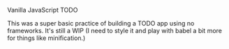 Vanilla JavaScript TODO

This was a super basic practice of building a TODO app using no frameworks. It's still a WIP (I need to style it and play with babel a bit more for things like minification.)
